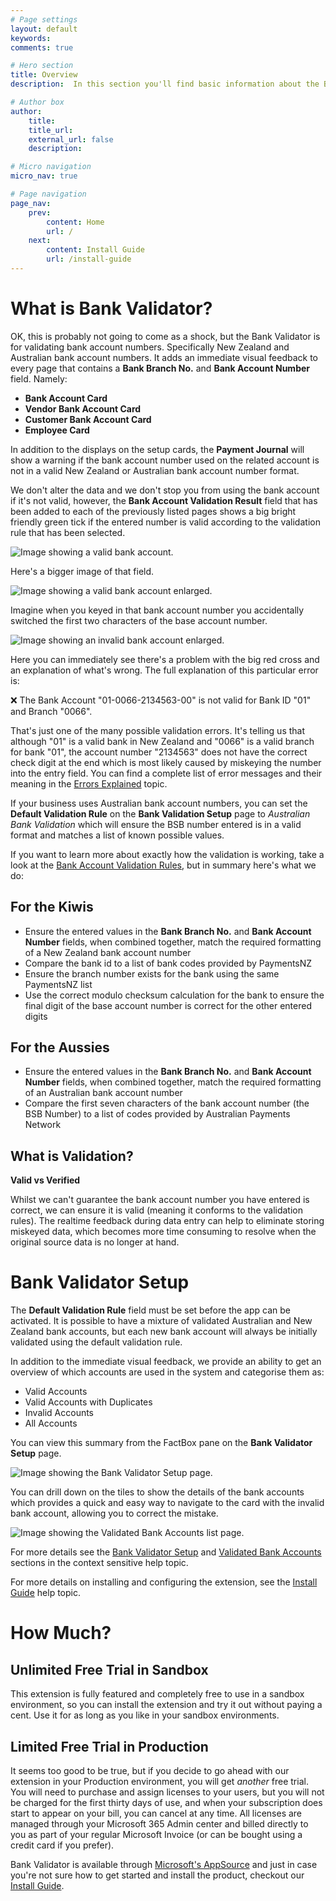 ```yaml
---
# Page settings
layout: default
keywords:
comments: true

# Hero section
title: Overview
description:  In this section you'll find basic information about the Bank Validator, what it does and how the validation works. Read this section to help you decide if this is the right extension for you.

# Author box
author:
    title: 
    title_url: 
    external_url: false
    description: 

# Micro navigation
micro_nav: true

# Page navigation
page_nav:
    prev:
        content: Home
        url: /
    next:
        content: Install Guide
        url: /install-guide
---
```


# What is Bank Validator?

OK, this is probably not going to come as a shock, but the Bank Validator is for validating bank account numbers. Specifically New Zealand and Australian bank account numbers. It adds an immediate visual feedback to every page that contains a **Bank Branch No.** and **Bank Account Number** field. Namely:

- **Bank Account Card**
- **Vendor Bank Account Card**
- **Customer Bank Account Card**
- **Employee Card**

In addition to the displays on the setup cards, the **Payment Journal** will show a warning if the bank account number used on the related account is not in a valid New Zealand or Australian bank account number format.

We don't alter the data and we don't stop you from using the bank account if it's not valid, however, the **Bank Account Validation Result** field that has been added to each of the previously listed pages shows a big bright friendly green tick if the entered number is valid according to the validation rule that has been selected.

![Image showing a valid bank account.](/screenshots/overview/ValidBankAccount.png)

Here's a bigger image of that field.

![Image showing a valid bank account enlarged.](/screenshots/overview/LargeValidBankAccount.png)

Imagine when you keyed in that bank account number you accidentally switched the first two characters of the base account number.

![Image showing an invalid bank account enlarged.](/screenshots/overview/LargeInvalidBankAccount.png)

Here you can immediately see there's a problem with the big red cross and an explanation of what's wrong. The full explanation of this particular error is:

❌ The Bank Account "01-0066-2134563-00" is not valid for Bank ID "01" and Branch "0066".

That's just one of the many possible validation errors. It's telling us that although "01" is a valid bank in New Zealand and "0066" is a valid branch for bank "01", the account number "2134563" does not have the correct check digit at the end which is most likely caused by miskeying the number into the entry field. You can find a complete list of error messages and their meaning in the [Errors Explained](/BankValidator/errors-explained) topic.

If your business uses Australian bank account numbers, you can set the **Default Validation Rule** on the **Bank Validation Setup** page to *Australian Bank Validation* which will ensure the BSB number entered is in a valid format and matches a list of known possible values. 

If you want to learn more about exactly how the validation is working, take a look at the [Bank Account Validation Rules](/BankValidator/validation-rules), but in summary here's what we do:

## For the Kiwis

- Ensure the entered values in the **Bank Branch No.** and **Bank Account Number** fields, when combined together, match the required formatting of a New Zealand bank account number
- Compare the bank id to a list of bank codes provided by PaymentsNZ
- Ensure the branch number exists for the bank using the same PaymentsNZ list
- Use the correct modulo checksum calculation for the bank to ensure the final digit of the base account number is correct for the other entered digits

## For the Aussies

- Ensure the entered values in the **Bank Branch No.** and **Bank Account Number** fields, when combined together, match the required formatting of an Australian bank account number
- Compare the first seven characters of the bank account number (the BSB Number) to a list of codes provided by Australian Payments Network

## What is Validation?

<div class="callout callout--success">
<p><strong>Valid vs Verified</strong></p>
Whilst we can't guarantee the bank account number you have entered is correct, we can ensure it is valid (meaning it conforms to the validation rules). The realtime feedback during data entry can help to eliminate storing miskeyed data, which becomes more time consuming to resolve when the original source data is no longer at hand.
</div>

# Bank Validator Setup

The **Default Validation Rule** field must be set before the app can be activated. It is possible to have a mixture of validated Australian and New Zealand bank accounts, but each new bank account will always be initially validated using the default validation rule.

In addition to the immediate visual feedback, we provide an ability to get an overview of which accounts are used in the system and categorise them as:

- Valid Accounts
- Valid Accounts with Duplicates
- Invalid Accounts
- All Accounts

You can view this summary from the FactBox pane on the **Bank Validator Setup** page.

![Image showing the Bank Validator Setup page.](/screenshots/overview/BankValidatorSetup.png)

You can drill down on the tiles to show the details of the bank accounts which provides a quick and easy way to navigate to the card with the invalid bank account, allowing you to correct the mistake.

![Image showing the Validated Bank Accounts list page.](/screenshots/contexthelp/ValidatedBankAccounts.png)

For more details see the [Bank Validator Setup](/BankValidator/context-sensitive-help/#bank-validator-setup) and [Validated Bank Accounts](/BankValidator/context-sensitive-help/#validated-bank-accounts) sections in the context sensitive help topic.

For more details on installing and configuring the extension, see the [Install Guide](/BankValidator/install-guide) help topic.

# How Much?

## Unlimited Free Trial in Sandbox

This extension is fully featured and completely free to use in a sandbox environment, so you can install the extension and try it out without paying a cent. Use it for as long as you like in your sandbox environments.

## Limited Free Trial in Production

It seems too good to be true, but if you decide to go ahead with our extension in your Production environment, you will get *another* free trial. You will need to purchase and assign licenses to your users, but you will not be charged for the first thirty days of use, and when your subscription does start to appear on your bill, you can cancel at any time. All licenses are managed through your Microsoft 365 Admin center and billed directly to you as part of your regular Microsoft Invoice (or can be bought using a credit card if you prefer).

Bank Validator is available through [Microsoft's AppSource](https://appsource.microsoft.com/en-us/product/dynamics-365-business-central/PUBID.bcappslimited1693858041247%7CAID.bank-validator%7CPAPPID.fa1777cb-c986-48cb-8ba4-614e101a63b6?tab=Overview) and just in case you're not sure how to get started and install the product, checkout our [Install Guide](/BankValidator/install-guide).

